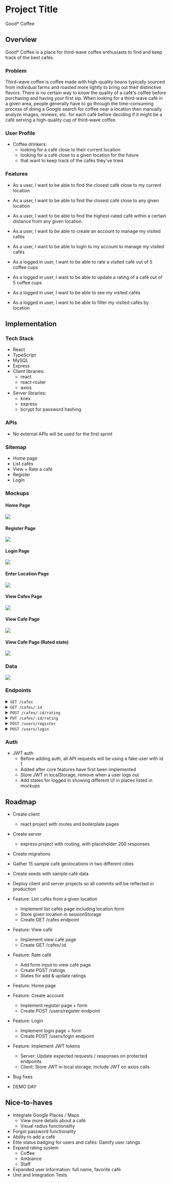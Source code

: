 # Project Title
Good* Coffee

## Overview

Good* Coffee is a place for third-wave coffee enthusiasts to find and keep track of the best cafés.

### Problem

Third-wave coffee is coffee made with high-quality beans typically sourced from individual farms and roasted more lightly to bring out their distinctive flavors. There is no certain way to know the quality of a café's coffee before purchasing and having your first sip. When looking for a third-wave café in a given area, people generally have to go through the time-consuming process of doing a Google search for coffee near a location then manually analyze images, reviews, etc. for each café before deciding if it might be a café serving a high-quality cup of third-wave coffee.

### User Profile

- Coffee drinkers:
    - looking for a café close to their current location
    - looking for a café close to a given location for the future
    - that want to keep track of the cafés they've tried

### Features

- As a user, I want to be able to find the closest café close to my current location
- As a user, I want to be able to find the closest café close to any given location
- As a user, I want to be able to find the highest-rated café within a certain distance from any given location

- As a user, I want to be able to create an account to manage my visited cafés
- As a user, I want to be able to login to my account to manage my visited cafés

- As a logged in user, I want to be able to rate a visited café out of 5 coffee cups
- As a logged in user, I want to be able to update a rating of a café out of 5 coffee cups
- As a logged in user, I want to be able to see my visited cafés
- As a logged in user, I want to be able to filter my visited cafés by location

## Implementation

### Tech Stack

- React
- TypeScript
- MySQL
- Express
- Client libraries: 
    - react
    - react-router
    - axios
- Server libraries:
    - knex
    - express
    - bcrypt for password hashing

### APIs

- No external APIs will be used for the first sprint

### Sitemap

- Home page
- List cafés
- View + Rate a café
- Register
- Login

### Mockups

#### Home Page
![](home.png)

#### Register Page
![](register.png)

#### Login Page
![](login.png)

#### Enter Location Page
![](enter-location.png)

#### View Cafes Page
![](view-cafes.png)

#### View Cafe Page
![](view-cafe.png)

#### View Cafe Page (Rated state)
![](view-cafe-rated.png)


### Data

![](sql-diagram.png)

### Endpoints
<details>
 <summary><code>GET /cafes</code></summary>

##### Parameters

> | name      |  type     | data type | description                       |
> |-----------|-----------|-----------|-----------------------------------|
> | longitude |  required | number    | User-provided location            |
> | latitude  |  required | number    | User-provided location            |
> | token     |  optional | string    | JWT used to add "visited" boolean |


##### Responses

> | http status code |  response                                                                                              |
> |------------------|--------------------------------------------------------------------------------------------------------|
> | `200`            | `[{ "id": 1, "name": "Quantum Coffee", "distance": 0.25, "averageRating": 4.5, "visited": true}, ...]` |
> | `400`            | `{"code":"400","message":"Bad Request"}`                                                               |
> | `401`            | `{"code":"401","message":"Invalid token"}`                                                             |

</details>


<details>
    <summary><code>GET /cafes/:id</code></summary>

##### Parameters

> | name     |  type    | data type | description            |
> |----------|----------|-----------|------------------------|
> | id       | required | number    | Cafe id                |
> | token    | optional | string    | JWT used to add rating |


##### Responses

> | http status code |  response                                                                                       |
> |------------------|-------------------------------------------------------------------------------------------------|
> | `200`            | `{ "id": 1, "name": "Quantum Coffee", "distance": 0.25, "averageRating": 4.5, "userRating": 5}` |
> | `400`            | `{"code":"400","message":"Bad Request"}`                                                        |
> | `401`            | `{"code":"401","message":"Invalid token"}`                                                      |

</details>

<details>
 <summary><code>POST /cafes/:id/rating</code></summary>

##### Parameters

> | name     |  type    | data type | description                      |
> |----------|----------|-----------|----------------------------------|
> | id       | required | number    | Cafe id                |
> | token    | required | string    | JWT used to add rating           |
> | rating   | required | number    | Rating out of 5 (0.5 increments) |


##### Responses

> | http status code |  response                                                                                       |
> |------------------|-------------------------------------------------------------------------------------------------|
> | `200`            | `{ "id": 1, "name": "Quantum Coffee", "distance": 0.25, "averageRating": 4.5, "userRating": 5}` |
> | `400`            | `{"code":"400","message":"Rating must be between 0 and 5 at 0.5 increments "}`                  |
> | `401`            | `{"code":"401","message":"Invalid token"}`                                                      |

</details>


<details>
 <summary><code>PUT /cafes/:id/rating</code></summary>

##### Parameters

> | name     |  type    | data type | description                      |
> |----------|----------|-----------|----------------------------------|
> | id       | required | number    | Cafe id                |
> | token    | required | string    | JWT used to add rating           |
> | rating   | required | number    | Rating out of 5 (0.5 increments) |


##### Responses

> | http status code |  response                                                                                       |
> |------------------|-------------------------------------------------------------------------------------------------|
> | `200`            | `{ "id": 1, "name": "Quantum Coffee", "distance": 0.25, "averageRating": 4.5, "userRating": 5}` |
> | `400`            | `{"code":"400","message":"Rating must be between 0 and 5 at 0.5 increments "}`                  |
> | `401`            | `{"code":"401","message":"Invalid token"}`                                                      |

</details>


<details>
 <summary><code>POST /users/register</code></summary>

##### Parameters

> | name     |  type    | data type | description |
> |----------|----------|-----------|-------------|
> | email    | required | number    |             |
> | password | required | string    |             |


##### Responses

> | http status code |  response                                                                                       |
> |------------------|-------------------------------------------------------------------------------------------------|
> | `200`            | `{ "token": "seyJhbGciOiJIUzI1NiIsInR5cCI6IkpXVCJ9.eyJzdWIiOiIxMjM0NTY3ODkwIiwibmFtZSI6I..." }` |
> | `400`            | `{"code":"400","message":"Unable to create account."}`                                          |

</details>

<details>
 <summary><code>POST /users/login</code></summary>

##### Parameters

> | name     |  type    | data type | description |
> |----------|----------|-----------|-------------|
> | email    | required | number    |             |
> | password | required | string    |             |


##### Responses

> | http status code |  response                                                                                       |
> |------------------|-------------------------------------------------------------------------------------------------|
> | `200`            | `{ "token": "seyJhbGciOiJIUzI1NiIsInR5cCI6IkpXVCJ9.eyJzdWIiOiIxMjM0NTY3ODkwIiwibmFtZSI6I..." }` |
> | `400`            | `{"code":"400","message":"Invalid credentials."}`                                               |

</details>

### Auth

- JWT auth
    - Before adding auth, all API requests will be using a fake user with id 1
    - Added after core features have first been implemented
    - Store JWT in localStorage, remove when a user logs out
    - Add states for logged in showing different UI in places listed in mockups

## Roadmap

- Create client
    - react project with routes and boilerplate pages

- Create server
    - express project with routing, with placeholder 200 responses

- Create migrations

- Gather 15 sample café geolocations in two different cities

- Create seeds with sample café data

- Deploy client and server projects so all commits will be reflected in production

- Feature: List cafés from a given location
    - Implement list cafés page including location form
    - Store given location in sessionStorage
    - Create GET /cafes endpoint

- Feature: View café
    - Implement view café page
    - Create GET /cafes/:id 

- Feature: Rate café
    - Add form input to view café page
    - Create POST /ratings
    - States for add & update ratings 

- Feature: Home page

- Feature: Create account
    - Implement register page + form
    - Create POST /users/register endpoint

- Feature: Login
    - Implement login page + form
    - Create POST /users/login endpoint

- Feature: Implement JWT tokens
    - Server: Update expected requests / responses on protected endpoints
    - Client: Store JWT in local storage, include JWT on axios calls

- Bug fixes

- DEMO DAY

## Nice-to-haves

- Integrate Google Places / Maps
    - View more details about a café
    - Visual radius functionality
- Forgot password functionality
- Ability to add a café 
- Elite status badging for users and cafés: Gamify user ratings
- Expand rating system
    - Coffee
    - Ambiance
    - Staff
- Expanded user information: full name, favorite café
- Unit and Integration Tests